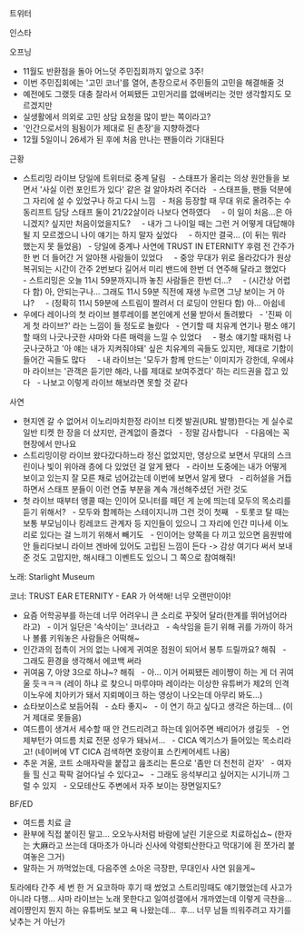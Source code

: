 


트위터



인스타

오프닝
- 11월도 반환점을 돌아 어느덧 주민집회까지 앞으로 3주!
- 이번 주민집회에는 '고민 코너'를 열어, 촌장으로서 주민들의 고민을 해결해줄 것
- 예전에도 그랬듯 대충 잘라서 어찌됐든 고민거리를 없애버리는 것만 생각할지도 모르겠지만
- 실생활에서 의외로 고민 상담 요청을 많이 받는 쪽이라고?
- '인간으로서의 됨됨이가 제대로 된 촌장'을 지향하겠다
- 12월 5일이니 26세가 된 후에 처음 만나는 팬들이라 기대된다

근황
- 스트리밍 라이브 당일에 트위터로 중계 달림
  - 스태프가 올리는 의상 원안들을 보면서 '사실 이런 포인트가 있다' 같은 걸 알아차려 주더라
  - 스태프들, 팬들 덕분에 그 자리에 설 수 있었구나 하고 다시 느낌
  - 처음 등장할 때 무대 위로 올려주는 수동리프트 담당 스태프 둘이 21/22살이라 나보다 연하였다
    - 이 일이 처음...은 아니겠지? 싶지만 처음이었을지도?
    - 내가 그 나이일 때는 그런 거 어떻게 대답해야 될 지 모르겠으니 나이 얘기는 하지 말자 싶었다
    - 하지만 결국... (이 뒤는 뭐라 했는지 못 들었음)
  - 당일에 중계나 사연에 TRUST IN ETERNITY 후렴 전 간주가 한 번 더 들어간 거 알아챈 사람들이 있었다
    - 중앙 무대가 위로 올라갔다가 원상복귀되는 시간이 간주 2번보다 길어서 미리 밴드에 한번 더 연주해 달라고 했었다
  - 스트리밍은 오늘 11시 59분까지니까 놓친 사람들은 한번 더...?
    - (시간상 어렵다 함) 아, 안되는구나... 그래도 11시 59분 직전에 재생 누르면 그냥 보이는 거 아냐?
    - (정확히 11시 59분에 스트림이 짤려서 더 로딩이 안된다 함) 아... 아쉽네
- 우에다 레이나의 첫 라이브 블루레이를 본인에게 선물 받아서 돌려봤다
  - '진짜 이게 첫 라이브?' 라는 느낌이 들 정도로 놀랐다
  - 연기할 때 치유계 연기나 평소 얘기할 때의 나긋나긋한 샤마와 다른 매력을 느낄 수 있었다
    - 평소 얘기할 때처럼 나긋나긋하고 '아 얘는 내가 지켜줘야돼' 싶은 치유계의 곡들도 있지만, 제대로 기합이 들어간 곡들도 많다
    - 내 라이브는 '모두가 함께 만드는' 이미지가 강한데, 우에샤마 라이브는 '관객은 듣기만 해라, 나를 제대로 보여주겠다' 하는 리드권을 잡고 있다
  - 나보고 이렇게 라이브 해보라면 못할 것 같다

사연
- 현지엔 갈 수 없어서 이노리마치한정 라이브 티켓 발권(URL 발행)한다는 게 실수로 일반 티켓 한 장을 더 샀지만, 관계없이 즐겼다
  - 정말 감사합니다
  - 다음에는 꼭 현장에서 만나요
- 스트리밍이랑 라이브 왔다갔다하느라 정신 없었지만, 영상으로 보면서 무대의 스크린이나 빛이 위아래 층에 다 있었던 걸 알게 됐다
  - 라이브 도중에는 내가 어떻게 보이고 있는지 잘 모른 채로 넘어갔는데 이번에 보면서 알게 됐다
  - 리허설을 거듭하면서 스태프 분들이 이런 연출 부분을 계속 개선해주셨던 거란 것도
- 첫 라이브 때부터 앵콜 때는 인이어 모니터를 떼던 게 눈에 띄는데 모두의 목소리를 듣기 위해서?
  - 모두와 함께하는 스테이지니까 그런 것이 첫째
  - 토롯코 탈 때는 보통 부모님이나 킹레코드 관계자 등 지인들이 있으니 그 자리에 인간 미나세 이노리로 있다는 걸 느끼기 위해서 빼기도
  - 인이어는 양쪽을 다 끼고 있으면 음원밖에 안 들리다보니 라이브 겐바에 있어도 고립된 느낌이 든다
-> 감상 여기다 써서 보내준 것도 고맙지만, 해시태그 이벤트도 있으니 그 쪽으로 참여해줘!

노래: Starlight Museum

코너: TRUST EAR ETERNITY - EAR 가 어색해! 너무 오랜만이야!
- 요즘 어학공부를 하는데 너무 어려우니 큰 소리로 꾸짖어 달라(한계를 뛰어넘어라 라고)
  - 이거 일단은 '속삭이는' 코너라고
  - 속삭임을 듣기 위해 귀를 가까이 하거나 볼륨 키워놓은 사람들은 어떡해~
- 인간과의 접촉이 거의 없는 나에게 귀여운 점원이 되어서 봉투 드릴까요? 해줘
  - 그래도 환경을 생각해서 에코백 써라
- 귀여움 7, 아양 3으로 하냐~? 해줘
  - 아... 이거 어찌됐든 레이쨩이 하는 게 더 귀여울 듯ㅋㅋㅋ
(레이 하냐 로 찾으니 마루야마 레이라는 이상한 유튜버가 제2의 인격 이노우에 치아키가 돼서 지뢰메이크 하는 영상이 나오는데 아무리 봐도...)
- 쇼타보이스로 보듬어줘
  - 쇼타 좋지~
  - 이 연기 하고 싶다고 생각은 하는데... (이거 제대로 못들음)
- 여드름이 생겨서 세수할 때 안 건드리려고 하는데 읽어주면 배리어가 생길듯
  - 언제부턴가 여드름 치료 전문 성우가 돼놔서...
  - CICA 엑기스가 들어있는 목소리라고! (네이버에 VT CICA 검색하면 호랑이표 스킨케어세트 나옴)
- 추운 겨울, 코트 소매자락을 붙잡고 읊조리는 톤으로 '좀만 더 천천히 걷자'
  - 여자들 힐 신고 팍팍 걸어다닐 수 있다고~
  - 그래도 응석부리고 싶어지는 시기니까 그럴 수 있지
  - 오모테산도 주변에서 자주 보이는 장면일지도?

BF/ED
- 여드름 치료 글
- 환부에 직접 붙이진 말고... 오오누사처럼 바람에 날린 기운으로 치료하십쇼~
(한자는 大麻라고 쓰는데 대마초가 아니라 신사에 악령퇴산한다고 막대기에 흰 쪼가리 붙여놓은 그거)
- 말하는 거 까먹었는데, 다음주엔 소아온 극장판, 무대인사 사연 읽을게~

토라에타 간주 세 번 한 거 요코하마 후기 때 썼었고 스트리밍때도 얘기했었는데 사고가 아니라 다행...
샤마 라이브는 노래 못한다고 일여성갤에서 개까였는데 이렇게 극찬을... 레이쨩인지 뭔지 하는 유튜버도 보고 욕 나왔는데... 
후... 너무 남들 띄워주려고 자기를 낮추는 거 아닌가
